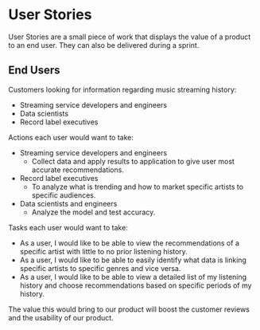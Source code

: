 # User Stories

User Stories are a small piece of work that displays the value of a product to an end user. They can also be delivered during a sprint.

## End Users

Customers looking for information regarding music streaming history:

- Streaming service developers and engineers
- Data scientists
- Record label executives

Actions each user would want to take:

- Streaming service developers and engineers
  - Collect data and apply results to application to give user most accurate recommendations. 
- Record label executives
  - To analyze what is trending and how to market specific artists to specific audiences.
- Data scientists and engineers
  - Analyze the model and test accuracy.

Tasks each user would want to take:

- As a user, I would like to be able to view the recommendations of a specific artist with little to no prior listening history.
- As a user, I would like to be able to easily identify what data is linking specific artists to specific genres and vice versa.
- As a user, I would like to be able to view a detailed list of my listening history and choose recommendations based on specific periods of my history.

The value this would bring to our product will boost the customer reviews and the usability of our product.
